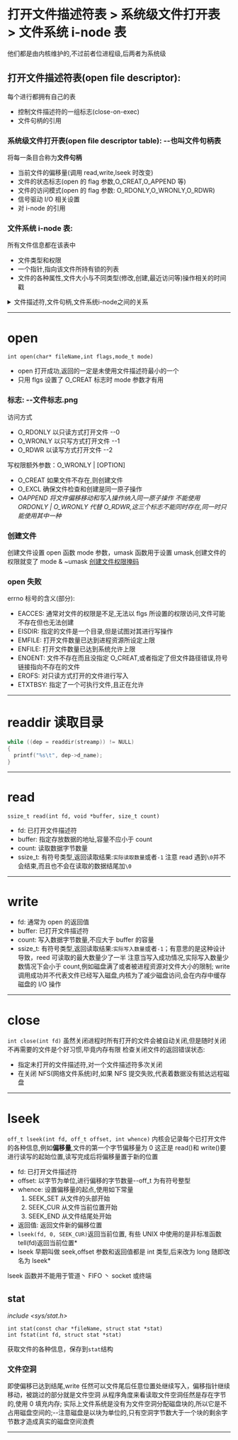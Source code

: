 # 打开文件描述符表 > 系统级文件打开表 > 文件系统 i-node 表

他们都是由内核维护的,不过前者位进程级,后两者为系统级

## 打开文件描述符表(open file descriptor):

每个进行都拥有自己的表

- 控制文件描述符的一组标志(close-on-exec)
- 文件句柄的引用

### 系统级文件打开表(open file descriptor table): --也叫文件句柄表

将每一条目合称为**文件句柄**

- 当前文件的偏移量(调用 read,write,lseek 时改变)
- 文件的状态标志(open 的 flag 参数,O_CREAT,O_APPEND 等)
- 文件的访问模式(open 的 flag 参数: O_RDONLY,O_WRONLY,O_RDWR)
- 信号驱动 I/O 相关设置
- 对 i-node 的引用

### 文件系统 i-node 表:

所有文件信息都在该表中

- 文件类型和权限
- 一个指针,指向该文件所持有锁的列表
- 文件的各种属性,文件大小与不同类型(修改,创建,最近访问等)操作相关的时间戳

<details>
<summary>文件描述符,文件句柄,文件系统i-node之间的关系</summary>

![avatar](./img_文件描述符>句柄>i-node解释.png)
![avatar](./img_文件描述符>句柄>i-node.png)

</details>

---

# open

`int open(char* fileName,int flags,mode_t mode)`

- open 打开成功,返回的一定是未使用文件描述符最小的一个
- 只用 flgs 设置了 O_CREAT 标志时 mode 参数才有用

### 标志: --文件标志.png

访问方式

- O_RDONLY 以只读方式打开文件 --0
- O_WRONLY 以只写方式打开文件 --1
- O_RDWR 以读写方式打开文件 --2

写权限额外参数：O_WRONLY | [OPTION]

- O_CREAT 如果文件不存在,则创建文件
- O_EXCL 确保文件检查和创建是同一原子操作
- O*APPEND 将文件偏移移动和写入操作纳入同一原子操作
  *不能使用 O*RDONLY | O_WRONLY 代替 O_RDWR,这三个标志不能同时存在,同一时只能使用其中一种*

### 创建文件

创建文件设置 open 函数 mode 参数，umask 函数用于设置 umask,创建文件的权限就变了 mode & ~umask
[创建文件权限掩码](./img_%E5%88%9B%E5%BB%BA%E6%96%87%E4%BB%B6%E6%9D%83%E9%99%90%E6%8E%A9%E7%A0%81.png)

### open 失败

errno 标号的含义(部分):

- EACCES: 通常对文件的权限是不足,无法以 flgs 所设置的权限访问,文件可能不存在但也无法创建
- EISDIR: 指定的文件是一个目录,但是试图对其进行写操作
- EMFILE: 打开文件数量已达到进程资源所设定上限
- ENFILE: 打开文件数量已达到系统允许上限
- ENOENT: 文件不存在而且没指定 O_CREAT,或者指定了但文件路径错误,符号链接指向不存在的文件
- EROFS: 对只读方式打开的文件进行写入
- ETXTBSY: 指定了一个可执行文件,且正在允许

---

# readdir 读取目录

```c
while ((dep = readdir(streamp)) != NULL)
{
  printf("%s\t", dep->d_name);
}
```

---

# read

`ssize_t read(int fd, void *buffer, size_t count)`

- fd: 已打开文件描述符
- buffer: 指定存放数据的地址,容量不应小于 count
- count: 读取数据字节数量
- ssize_t: 有符号类型,返回读取结果:`实际读取数量`或者`-1`
  注意 read 遇到`\0`并不会结束,而且也不会在读取的数据结尾加`\0`

---

# write

- fd: 通常为 open 的返回值
- buffer: 已打开文件描述符
- count: 写入数据字节数量,不应大于 buffer 的容量
- ssize_t: 有符号类型,返回读取结果:`实际写入数量`或者`-1`；有意思的是这种设计导致，reed 可读取的最大数量少了一半
  注意当写入成功情况,实际写入数量少数情况下会小于 count,例如磁盘满了或者被进程资源对文件大小的限制;
  write 调用成功并不代表文件已经写入磁盘,内核为了减少磁盘访问,会在内存中缓存磁盘的 I/O 操作

---

# close

`int close(int fd)`
虽然关闭进程时所有打开的文件会被自动关闭,但是随时关闭不再需要的文件是个好习惯,毕竟内存有限
检查关闭文件的返回错误状态:

- 指定未打开的文件描述符,对一个文件描述符多次关闭
- 在关闭 NFS(网络文件系统)时,如果 NFS 提交失败,代表着数据没有抵达远程磁盘

---

# lseek

`off_t lseek(int fd, off_t offset, int whence)`
内核会记录每个已打开文件的各种信息,例如**偏移量**,文件的第一个字节偏移量为 0
这正是 read()和 write()要进行读写的起始位置,读写完成后将偏移量置于新的位置

- fd: 已打开文件描述符
- offset: 以字节为单位,进行偏移的字节数量--off_t 为有符号整型
- whence: 设置偏移量的起点,使用如下常量
  1. SEEK_SET 从文件的头部开始
  2. SEEK_CUR 从文件当前位置开始
  3. SEEK_END 从文件结尾处开始
- 返回值: 返回文件新的偏移位置
- `lseek(fd, 0, SEEK_CUR)`返回当前位置, 有些 UNIX 中使用的是非标准函数 tell(fd)返回当前位置\*
- lseek 早期叫做 seek,offset 参数和返回值都是 int 类型,后来改为 long 随即改名为 lseek\*

lseek 函数并不能用于管道丶 FIFO 丶 socket 或终端

## stat

_include <sys/stat.h>_

```
int stat(const char *fileName, struct stat *stat)
int fstat(int fd, struct stat *stat)
```

获取文件的各种信息，保存到`stat`结构

### 文件空洞

即使偏移已达到结尾,write 任然可以文件尾后任意位置处继续写入，偏移指针继续移动，被跳过的部分就是文件空洞
从程序角度来看读取文件空洞任然是存在字节的,使用 0 填充内存;
实际上文件系统是没有为文件空洞分配磁盘块的,所以它是不占用磁盘空间的;--注意磁盘是以块为单位的,只有空洞字节数大于一个块的剩余字节数才造成真实的磁盘空间浪费

---
